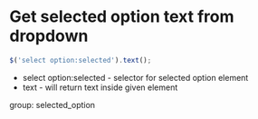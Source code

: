 # Get selected option text from dropdown

```javascript
$('select option:selected').text();
```

- select option:selected - selector for selected option element
- text - will return text inside given element

group: selected_option
